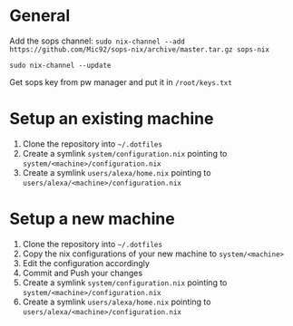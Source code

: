 # General
Add the sops channel:
```sudo nix-channel --add https://github.com/Mic92/sops-nix/archive/master.tar.gz sops-nix```

```sudo nix-channel --update```

Get sops key from pw manager and put it in ```/root/keys.txt```

# Setup an existing machine
1. Clone the repository into ```~/.dotfiles```
2. Create a symlink ```system/configuration.nix``` pointing to ```system/<machine>/configuration.nix```
3. Create a symlink ```users/alexa/home.nix``` pointing to  ```users/alexa/<machine>/configuration.nix```

# Setup a new machine
1. Clone the repository into ```~/.dotfiles```
2. Copy the nix configurations of your new machine to ```system/<machine>```
3. Edit the configuration accordingly
4. Commit and Push your changes
5. Create a symlink ```system/configuration.nix``` pointing to ```system/<machine>/configuration.nix```
6. Create a symlink ```users/alexa/home.nix``` pointing to  ```users/alexa/<machine>/configuration.nix```
